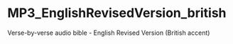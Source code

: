 # MP3_EnglishRevisedVersion_british
Verse-by-verse audio bible - English Revised Version (British accent)

